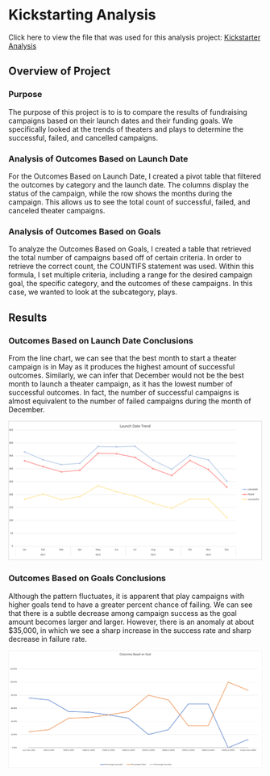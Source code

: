 # Kickstarting Analysis
Click here to view the file that was used for this analysis project: [Kickstarter Analysis](https://github.com/vijaycse/kickstarter-analysis/blob/master/Kickstarter_Challenge.xlsx)

## Overview of Project
### Purpose
The purpose of this project is to is to compare the results of fundraising campaigns based on their launch dates and their funding goals. We specifically looked at the trends of theaters and plays to determine the successful, failed, and cancelled campaigns.

### Analysis of Outcomes Based on Launch Date
For the Outcomes Based on Launch Date, I created a pivot table that filtered the outcomes by category and the launch date. The columns display the status of the campaign, while the row shows the months during the campaign. This allows us to see the total count of successful, failed, and canceled theater campaigns.


### Analysis of Outcomes Based on Goals
To analyze the Outcomes Based on Goals, I created a table that retrieved the total number of campaigns based off of certain criteria. In order to retrieve the correct count, the COUNTIFS statement was used. Within this formula, I set multiple criteria, including a range for the desired campaign goal, the specific category, and the outcomes of these campaigns. In this case, we wanted to look at the subcategory, plays.


## Results

### Outcomes Based on Launch Date Conclusions
From the line chart, we can see that the best month to start a theater campaign is in May as it produces the highest amount of successful outcomes. Similarly, we can infer that December would not be the best month to launch a theater campaign, as it has the lowest number of successful outcomes. In fact, the number of successful campaigns is almost equivalent to the number of failed campaigns during the month of December.

![Outcomes Based on Launch Date](https://github.com/vijaycse/kickstarter-analysis/blob/master/resources/Theater_Outcomes_vs_Launch.png)

### Outcomes Based on Goals Conclusions
Although the pattern fluctuates, it is apparent that play campaigns with higher goals tend to have a greater percent chance of failing. We can see that there is a subtle decrease among campaign success as the goal amount becomes larger and larger. However, there is an anomaly at about $35,000, in which we see a sharp increase in the success rate and sharp decrease in failure rate. 

![Outcomes Based on Goals](https://github.com/vijaycse/kickstarter-analysis/blob/master/resources/Outcomes_vs_Goals.png)
